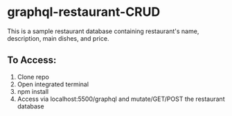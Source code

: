 # graphql-restaurant-CRUD
This is a sample restaurant database containing restaurant's name, description, main dishes, and price. 

## To Access:
1. Clone repo
2. Open integrated terminal
3. npm install
4. Access via localhost:5500/graphql and mutate/GET/POST the restaurant database
